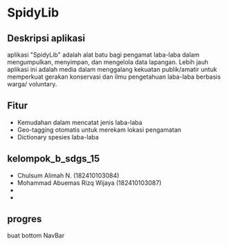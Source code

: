 # SpidyLib
## Deskripsi aplikasi
aplikasi "SpidyLib" adalah alat batu bagi pengamat laba-laba dalam mengumpulkan, menyimpan, dan mengelola data lapangan. Lebih jauh aplikasi ini adalah media dalam menggalang kekuatan publik/amatir untuk memperkuat gerakan konservasi dan ilmu pengetahuan laba-laba berbasis warga/ voluntary.

## Fitur
- Kemudahan dalam mencatat jenis laba-laba
- Geo-tagging otomatis untuk merekam lokasi pengamatan
- Dictionary spesies laba-laba

## kelompok_b_sdgs_15
- Chulsum Alimah N.             (182410103084)
- Mohammad Abuemas Rizq Wijaya  (182410103087)
-
-

## progres
buat bottom NavBar

